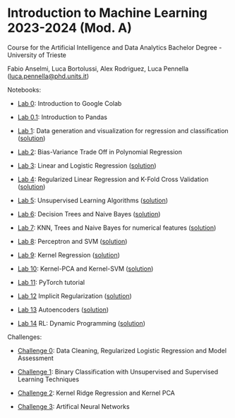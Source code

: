 # Introduction to Machine Learning 2023-2024 (Mod. A)

Course for the Artificial Intelligence and Data Analytics Bachelor Degree - University of Trieste

Fabio Anselmi, Luca Bortolussi, Alex Rodriguez, Luca Pennella (luca.pennella@phd.units.it)

Notebooks: 

* [Lab 0](notebooks/Lab-0.IntroColab.ipynb): Introduction to Google Colab 

* [Lab 0.1](notebooks/Lab-0.1.IntroPandas.ipynb): Introduction to Pandas

* [Lab 1](notebooks/Lab_1.Data_generation_and_visualization_for_regression_and_classification.ipynb): Data generation and visualization for regression and classification ([solution](solved-notebooks/SOLVED-Lab_1.Data_generation_and_visualization_for_regression_and_classification.ipynb))

* [Lab 2](notebooks/Lab-2.Polynomial_Regression_Bias_Variance.ipynb): Bias-Variance Trade Off in Polynomial Regression 

* [Lab 3](notebooks/Lab-3.LinearLogisticRegression.ipynb): Linear and Logistic Regression ([solution](solved-notebooks/SOLVED-Lab_3_LinearLogisticRegression.ipynb))

* [Lab 4](notebooks/Lab_4_RegressionAndRegularizations.ipynb): Regularized Linear Regression and K-Fold Cross Validation ([solution](solved-notebooks/SOLVED-Lab-4.RegressionAndRegularizations.ipynb))

* [Lab 5](notebooks/Lab_5_UnsupervisedLearning.ipynb): Unsupervised Learning Algorithms ([solution](solved-notebooks/SOLVED-Lab_5_UnsupervisedLearning.ipynb))

* [Lab 6](notebooks/Lab_6_DecisionTreeNaiveBayes.ipynb): Decision Trees and Naive Bayes ([solution](solved-notebooks/SOLVED_Lab_6_DecisionTreeNaiveBayes.ipynb))

* [Lab 7](notebooks/Lab-7.KNNGaussianNaiveBayesTrees.ipynb): KNN, Trees and Naive Bayes for numerical features ([solution](solved-notebooks/SOLVED_Lab_7_KNNGaussianNaiveBayesTrees.ipynb))

* [Lab 8](notebooks/Lab-8.Perceptron_and_SVM.ipynb): Perceptron and SVM ([solution](solved-notebooks/SOLVED-Lab-8.Perceptron_and_SVM.ipynb))

* [Lab 9](notebooks/Lab-9.Kernel_Regression.ipynb): Kernel Regression ([solution](solved-notebooks/SOLVED-Lab-9.Kernel_Regression.ipynb))

* [Lab 10](notebooks/Lab-10.KernelPCA_KernelSVM.ipynb): Kernel-PCA and Kernel-SVM ([solution](solved-notebooks/SOLVED-Lab-10_KernelPCA_KernelSVM.ipynb))

* [Lab 11](notebooks/Lab-11.Pytorch_NN.ipynb): PyTorch tutorial

* [Lab 12](notebooks/Lab-12.Implicit_regularization.ipynb) Implicit Regularization ([solution](solved-notebooks/SOLVED-Lab-12.Implicit_regularization.ipynb))

* [Lab 13](notebooks/Lab-13.Autoencoders.ipynb) Autoencoders ([solution](solved-notebooks/SOLVED-Lab-13.Autoencoders.ipynb))

* [Lab 14](notebooks/Lab-14.RL_Dynamic_programming.ipynb) RL: Dynamic Programming ([solution](solved-notebooks/SOLVED-Lab-14.RL_Dynamic_programming.ipynb))


Challenges:

* [Challenge 0](challenges/challenge_zero.ipynb): Data Cleaning, Regularized Logistic Regression and Model Assessment

* [Challenge 1](challenges/challenge-one.ipynb): Binary Classification with Unsupervised and Supervised Learning Techniques

* [Challenge 2](challenges/challenge_two.ipynb): Kernel Ridge Regression and Kernel PCA

* [Challenge 3](challenges/challenge-three.ipynb): Artifical Neural Networks

